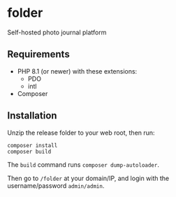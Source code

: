 # folder
Self-hosted photo journal platform

## Requirements
- PHP 8.1 (or newer) with these extensions:
  - PDO
  - intl
- Composer

## Installation
Unzip the release folder to your web root, then run:
```shell
composer install
composer build
```
The `build` command runs `composer dump-autoloader`.

Then go to `/folder` at your domain/IP, and login with the username/password `admin/admin`.